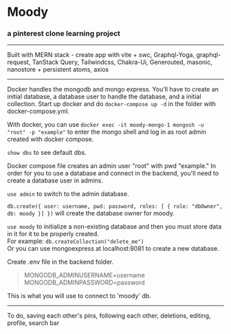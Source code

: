 # Moody

### a pinterest clone learning project

---

Built with MERN stack - create app with vite + swc, Graphql-Yoga, graphql-request, TanStack Query, Tailwindcss, Chakra-Ui, Generouted, masonic, nanostore + persistent atoms, axios

---

Docker handles the mongodb and mongo express.
You'll have to create an initial database, a database user to handle the database, and a initial collection.
Start up docker and do `docker-compose up -d` in the folder with docker-compose.yml.

With docker, you can use `docker exec -it moody-mongo-1 mongosh -u "root" -p "example"` to enter the mongo shell and log in as root admin created with docker compose.

`show dbs` to see default dbs.

Docker compose file creates an admin user "root" with pwd "example." In order for you to use a database and connect in the backend, you'll need to create a database user in admins.

`use admin` to switch to the admin database.

`db.create({
  user: username,
  pwd: password,
  roles: [ { role: "dbOwner", db: moody }]
})` will create the database owner for moody.

`use moody` to initialize a non-existing database and then you must store data in it for it to be properly created.  
For example: `db.createCollection("delete_me")`  
Or you can use mongoexpress at localhost:8081 to create a new database.

Create .env file in the backend folder.

>MONGODB_ADMINUSERNAME=username  
>MONGODB_ADMINPASSWORD=password

This is what you will use to connect to 'moody' db.


---

To do, saving each other's pins, following each other, deletions, editing, profile, search bar
